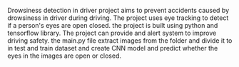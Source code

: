 Drowsiness detection in driver project aims to prevent accidents caused by drowsiness in driver during driving. The project uses eye tracking to detect if a person's eyes are open closed. the project is built using python and tensorflow library. The project can provide and alert system to improve driving safety.
the main.py file extract images from the folder and divide it to in test and train dataset and create CNN model and predict whether the eyes in the images are open or closed.
